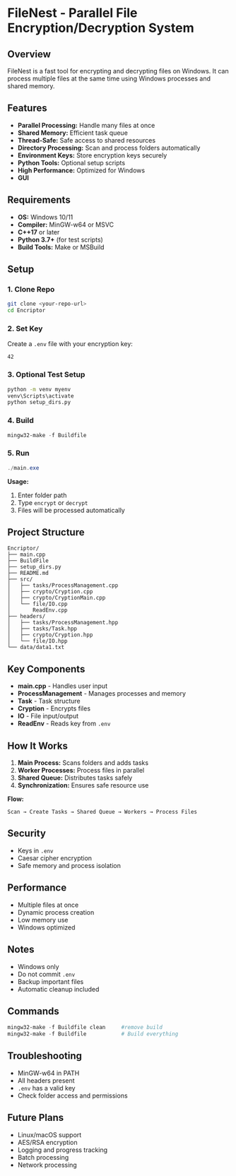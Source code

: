# FileNest - Parallel File Encryption/Decryption System

## Overview

FileNest is a fast tool for encrypting and decrypting files on Windows. It can process multiple files at the same time using Windows processes and shared memory.

## Features

* **Parallel Processing:** Handle many files at once
* **Shared Memory:** Efficient task queue
* **Thread-Safe:** Safe access to shared resources
* **Directory Processing:** Scan and process folders automatically
* **Environment Keys:** Store encryption keys securely
* **Python Tools:** Optional setup scripts
* **High Performance:** Optimized for Windows
* **GUI**

## Requirements

* **OS:** Windows 10/11
* **Compiler:** MinGW-w64 or MSVC
* **C++17** or later
* **Python 3.7+** (for test scripts)
* **Build Tools:** Make or MSBuild

## Setup

### 1. Clone Repo

```bash
git clone <your-repo-url>
cd Encriptor
```

### 2. Set Key

Create a `.env` file with your encryption key:

```
42
```

### 3. Optional Test Setup

```bash
python -m venv myenv
venv\Scripts\activate
python setup_dirs.py
```

### 4. Build

```powershell
mingw32-make -f Buildfile
```

### 5. Run

```powershell
./main.exe
```

**Usage:**

1. Enter folder path
2. Type `encrypt` or `decrypt`
3. Files will be processed automatically

## Project Structure

```
Encriptor/
├── main.cpp
├── BuildFile
├── setup_dirs.py
├── README.md
├── src/
│   ├── tasks/ProcessManagement.cpp
│   ├── crypto/Cryption.cpp
│   ├── crypto/CryptionMain.cpp
│   └── file/IO.cpp
│       ReadEnv.cpp
├── headers/
│   ├── tasks/ProcessManagement.hpp
│   ├── tasks/Task.hpp
│   ├── crypto/Cryption.hpp
│   └── file/IO.hpp
└── data/data1.txt
```

## Key Components

* **main.cpp** - Handles user input
* **ProcessManagement** - Manages processes and memory
* **Task** - Task structure
* **Cryption** - Encrypts files
* **IO** - File input/output
* **ReadEnv** - Reads key from `.env`

## How It Works

1. **Main Process:** Scans folders and adds tasks
2. **Worker Processes:** Process files in parallel
3. **Shared Queue:** Distributes tasks safely
4. **Synchronization:** Ensures safe resource use

**Flow:**

```
Scan → Create Tasks → Shared Queue → Workers → Process Files
```

## Security

* Keys in `.env`
* Caesar cipher encryption
* Safe memory and process isolation

## Performance

* Multiple files at once
* Dynamic process creation
* Low memory use
* Windows optimized

## Notes

* Windows only
* Do not commit `.env`
* Backup important files
* Automatic cleanup included

## Commands

```powershell
mingw32-make -f Buildfile clean     #remove build
mingw32-make -f Buildfile           # Build everything
```

## Troubleshooting

* MinGW-w64 in PATH
* All headers present
* `.env` has a valid key
* Check folder access and permissions

## Future Plans

* Linux/macOS support
* AES/RSA encryption
* Logging and progress tracking
* Batch processing
* Network processing
